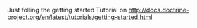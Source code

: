 Just folling the getting started Tutorial on http://docs.doctrine-project.org/en/latest/tutorials/getting-started.html
